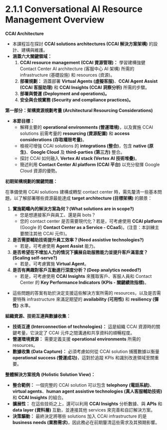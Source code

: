 # 2.1.1 Conversational AI Resource Management Overview

**CCAI Architecture**

- 本課程旨在探討 **CCAI solutions architectures (CCAI 解決方案架構)** 的設計、建構與維護。
- **涵蓋六大關鍵領域：**
    1. **CCAI resource management (CCAI 資源管理)：** 學習建構強健 Contact Center AI architecture (客服中心 AI 架構) 所需的 infrastructure (基礎設施) 和 resources (資源)。
    2. **部署規劃：** 涵蓋部署 **Virtual Agents (虛擬客服)**、**CCAI Agent Assist (CCAI 客服助理)** 和 **CCAI Insights (CCAI 洞察分析)** 所需的步驟。
    3. **部署與營運 (Deployment and operations)。**
    4. **安全與合規實務 (Security and compliance practices)。**

**第一部分：架構資源規劃考量 (Architectural Resourcing Considerations)**

- **本節目標：**
    - 解釋主要的 **operational environments (營運環境)**，以及實施 CCAI solutions 前需考量的 **resourcing (資源配置)** 和 **access considerations (存取權限考量)**。
    - 檢視可增強 CCAI solutions 的 **integrations (整合)**，包含 **native (原生)**、**Google Cloud** 及 **third-parties (第三方)** 整合。
    - 探討 CCAI 如何融入 **Vertex AI stack (Vertex AI 技術堆疊)**。
    - 簡述利用 **Contact Center AI platform (CCAI 平台)** 以充分發揮 Google Cloud 資源的優勢。

**初期架構規劃的關鍵問題：**

在準備使用 CCAI solutions 建構或轉型 contact center 時，需先釐清一些基本問題，以了解部署哪些資源最能達成 **target architecture (目標架構)** 的願景：

1. **實施範疇內的解決方案為何？(What solutions are in scope?)**
    - 您是想連接客戶與員工、還是與 bots？
    - 您的 contact center 是否需要現代化？若是，可考慮使用 **CCAI platform** (Google 的 **Contact Center as a Service - CCaaS**)。(注意：本訓練主要關注其他 CCAI 元件)。
2. **是否需要輔助技術提升員工效率？(Need assistive technologies?)**
    - 若是，可考慮使用 **Agent Assist** 能力。
3. **是否希望在不增加人力的情況下擴展自助服務能力並提升客戶滿意度？(Scaling self-serve?)**
    - 若是，可考慮實施 **Virtual Agent**。
4. **是否有興趣對客戶互動進行深度分析？(Deep analytics needed?)**
    - 若是，可考慮使用 **CCAI Insights** 來獲取客戶、客服人員和 Contact Center 的 **Key Performance Indicators (KPIs - 關鍵績效指標)**。

- 這些問題的答案有助於決定支援這些解決方案所需的 resources，以及是否需要特殊 infrastructure 來滿足期望的 **availability (可用性)** 和 **resiliency (彈性)** 水準。

**組織資源、技術互連與數據收集：**

- **技術互連 (Interconnection of technologies)：** 這是組織 CCAI 資源時的關鍵考量，它決定了 CCAI 元件之間溝通和共享資料的順暢程度。
- **營運環境資源：** 需要定義支援 **operational environments** 所需的 resources。
- **數據收集 (Data Capture)：** 必須考慮如何從 CCAI solution 捕獲數據以衡量 **operational success (營運成功)**，這對於追蹤 KPIs 和識別改進領域至關重要。

**整體解決方案視角 (Holistic Solution View)：**

- **整合範例：** 一個完整的 CCAI solution 可以包含 **telephony (電話系統)**、**virtual agents**、**human agent assistive technologies (真人客服輔助技術)** 和 **CCAI Insights** 的組合。
- **擴展性：** 在這些技術之上，還可以利用 **CCAI Insights** 分析數據、與 **APIs** 和 **data layer (資料層)** 互動，並連接其他 services 來完善和自訂解決方案。
- **決策驅動：** 最終決定將哪些 solutions 加入 CCAI infrastructure 的是 **business needs (業務需求)**，因此務必在前期釐清這些需求及其預期影響。